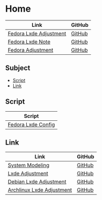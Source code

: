 

# Home

| Link | GitHub |
| ---- | ------ |
| [Fedora Lxde Adjustment](https://samwhelp.github.io/fedora-lxde-adjustment/) | [GitHub](https://github.com/samwhelp/fedora-lxde-adjustment) |
| [Fedora Lxde Note](https://samwhelp.github.io/note-about-fedora-lxde/) | [GitHub](https://github.com/samwhelp/note-about-fedora-lxde) |
| [Fedora Adjustment](https://samwhelp.github.io/fedora-adjustment/) | [GitHub](https://github.com/samwhelp/fedora-adjustment) |




## Subject

* [Script](#script)
* [Link](#link)




## Script

| Script |
| ------ |
| [Fedora Lxde Config](https://github.com/samwhelp/fedora-lxde-adjustment/tree/main/prototype/main/lxde-config/full/Main) |




## Link

| Link | GitHub |
| ---- | ------ |
| [System Modeling](https://samwhelp.github.io/system-modeling/) | [GitHub](https://github.com/samwhelp/system-modeling) |
| [Lxde Adjustment](https://samwhelp.github.io/lxde-adjustment/) | [GitHub](https://github.com/samwhelp/lxde-adjustment) |
| [Debian Lxde Adjustment](https://samwhelp.github.io/debian-lxde-adjustment/) | [GitHub](https://github.com/samwhelp/debian-lxde-adjustment) |
| [Archlinux Lxde Adjustment](https://samwhelp.github.io/archlinux-lxde-adjustment/) | [GitHub](https://github.com/samwhelp/archlinux-lxde-adjustment) |
